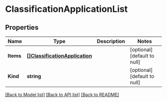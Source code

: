 # ClassificationApplicationList

## Properties
Name | Type | Description | Notes
------------ | ------------- | ------------- | -------------
**Items** | [**[]ClassificationApplication**](classification_application.md) |  | [optional] [default to null]
**Kind** | **string** |  | [optional] [default to null]

[[Back to Model list]](../README.md#documentation-for-models) [[Back to API list]](../README.md#documentation-for-api-endpoints) [[Back to README]](../README.md)



